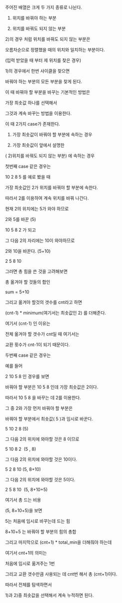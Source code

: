 주어진 배열은 크게 두 가지 종류로 나뉜다. 

1) 위치를 바꿔야 하는 부분

2) 위치를 바꿔도 되지 않는 부분

 

2)의 경우 처럼 위치를 바꿔도 되지 않는 부분은

오름차순으로 정렬했을 때의 위치와 일치하는 부분이다.

(입력 받았을 때 부터 제 위치를 찾은 경우)



1)의 경우에서 한번 사이클을 찾으면 

바꿔야 하는 부분의 모든 부분을 찾게 된다.

 

이 때 바꿔야 할 부분을 바꾸는 기본적인 방법은

가장 최솟값 하나를 선택해서 

그것과 계속 바꾸는 방법을 이용한다.



​이 때 2가지 case가 존재한다. 

1) 가장 최솟값이 바꿔야 할 부분에 속하는 경우

 

2) 가장 최솟값이 앞에서 설명한 

( 2)위치를 바꿔도 되지 않는 부분) 에 속하는 경우

 

﻿첫번째 case 같은 경우는 

10  2  8  5 를 예로 봤을 때

가장 최솟값인 2가 위치를 바꿔야 할 부분에 속한다.

따라서 2를 이용하여 계속 위치를 바꿔 나간다.



현재 2의 위치에는 5가 와야 하므로 

2와 5를 바꾼 (5)

10  5  8  2 가 되고

그 다음 2의 자리에는 10이 와야하므로 

2와 10을 바꾼다. ​(5+10)

2  5  8  10



그러면 총 힘을 쓴 것을 고려해보면

총 옮겨야 할 것들의 합인 

sum = 5+10

그리고 옮겨야 할것의 갯수를 cnt라고 하면

(cnt-1) * minimum(여기서는 최솟값인 2) 를 더해준다.



여기서 (cnt-1) 인 이유는

전체 옮겨야 할 갯수가 cnt일 때 여기서는

교환 횟수가 cnt-1이 되기 때문이다.

 



두번째 case 같은 경우는

예를 들어 

2 10 5 8 인 경우를 보면

바꿔야 할 부분은 10 5 8 인데 가장 최솟값은 2이다.

따라서 10 5 8 을 바꾸는 데 2를 이용한다.



그 중 2와 가장 먼저 바꿔야 할 부분은

바꿔야 할 부분에서 최솟값( 5 )과 임시로 바꾼다.



5 10 2 8    ​(5)

​그 다음 2의 위치에 와야할 것은 8 이므로

5 10 8 2 ​  (5 , 8)

​그 다음 2의 위치에 와야할 것은 10이다.

5 2 8 10   ​(5, 8+10)

그 다음 2의 위치에 와야할 것은 5이다.

2  5  8  10 ​  (5, 8+10+5)



​여기서 총 드는 비용

(5, 8+10+5)을 보면

5는 처음에 임시로 바꾸는데 드는 힘

8+10+5 는 바꿔야 할 부분의 힘의 총합



그리고 마지막으로 (cnt+1) * total_min을 더해줘야 하는데

여기서 cnt+1의 의미는

처음에 임시로 옮겨주는 1번 

그리고 교환 갯수만큼 사용되는 데 cnt번 해서 총 (cnt+1)이다.



​따라서 전체를 탐색하면서

1)과 2)중 최솟값을 선택해서 계속 누적하면 된다.